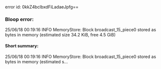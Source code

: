 error id: 0kkZ4bclbxdFiLadaeJpfg==
### Bloop error:

25/06/18 00:19:16 INFO MemoryStore: Block broadcast_15_piece0 stored as bytes in memory (estimated size 34.2 KiB, free 4.5 GiB)
#### Short summary: 

25/06/18 00:19:16 INFO MemoryStore: Block broadcast_15_piece0 stored as bytes in memory (estimated s...